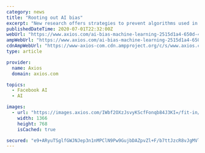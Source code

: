 ```yaml
---
category: news
title: "Rooting out AI bias"
excerpt: "New research offers strategies to prevent algorithms used in business from pushing unethical policies. Why it matters: Machine-learning algorithms are increasingly being deployed in commercial settings."
publishedDateTime: 2020-07-01T22:32:00Z
webUrl: "https://www.axios.com/ai-bias-machine-learning-2515d1a4-650d-4cd3-8e18-84c29bcacd1e.html"
ampWebUrl: "https://www.axios.com/ai-bias-machine-learning-2515d1a4-650d-4cd3-8e18-84c29bcacd1e.html"
cdnAmpWebUrl: "https://www-axios-com.cdn.ampproject.org/c/s/www.axios.com/ai-bias-machine-learning-2515d1a4-650d-4cd3-8e18-84c29bcacd1e.html"
type: article

provider:
  name: Axios
  domain: axios.com

topics:
  - Facebook AI
  - AI

images:
  - url: "https://images.axios.com/IWbf2OXzJsvyKScfFonqb84J3KI=/fit-in/1366x1366/2020/07/01/1593642339719.jpg"
    width: 1366
    height: 768
    isCached: true

secured: "e9+ARyuTSglfGWJNJep3n1nMPClN9Pw9GujbDAZpvZl+F/b7ttJzcR8vJgMVlrryjIFCMMAXF7mmEM9rRKSr4uaG6M1i10yCnwDNdv1a5KXjmRo4Kgz/mgqEdBn1FQWl/FHO6nR6x5bk68UzbjlmqWTWKj1O5/c7R2TdjPdT7mw9hW0xxcN438eHMksv8dhXwBmGz2l1uZIDUKqrtFnKZMpxmp2BbQikYAET1ls79s+Fm8/jZr9pUdaFMW838k1iKJsbIQOM/CBkyvI7KHk0LSWU7jlPo7Fz8o53gCSZmJAX4DpTZ/TTjtZ5UlWic6d3kFdgjK4O1RnvcyTUFRFNsw==;eOxv+AujJN7nLB/2iMwNgA=="
---
```


